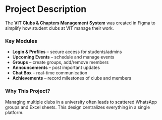 # Project Description

The **VIT Clubs & Chapters Management System** was created in Figma to simplify how student clubs at VIT manage their work.  

### Key Modules
- **Login & Profiles** – secure access for students/admins
- **Upcoming Events** – schedule and manage events
- **Groups** – create groups, add/remove members
- **Announcements** – post important updates
- **Chat Box** – real-time communication
- **Achievements** – record milestones of clubs and members

### Why This Project?
Managing multiple clubs in a university often leads to scattered WhatsApp groups and Excel sheets. This design centralizes everything in a single platform.
